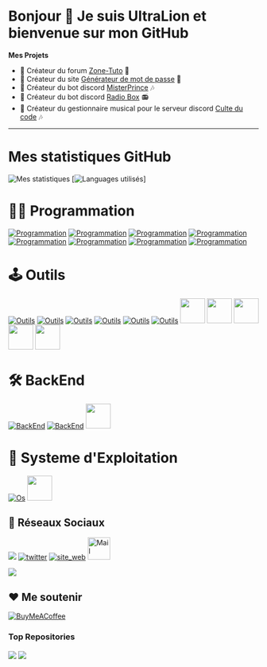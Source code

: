 # Bonjour 👋 Je suis UltraLion et bienvenue sur mon GitHub

**Mes Projets**
- 💼 Créateur du forum [Zone-Tuto](https://zone-tuto.fr/) 👥
- 💼 Créateur du site [Générateur de mot de passe](https://generateur-de-mot-de-passe.eu) 🔐
- 🤖 Créateur du bot discord [MisterPrince](https://misterprince.net) 🎶
- 🤖 Créateur du bot discord [Radio Box](https://radio-box.fr) 📻
- 🤖 Créateur du gestionnaire musical pour le serveur discord [Culte du code](https://www.culte-du-code.fr) 🎶

---

# Mes statistiques GitHub

![Mes statistiques](https://github-readme-stats.vercel.app/api?username=UltraLionfr&theme=dark&show_icons=true) [![Languages utilisés](https://github-readme-stats.vercel.app/api/top-langs/?username=UltraLionfr&layout=compact&theme=dark)]

# 👨‍💻 Programmation
[![Programmation](https://skillicons.dev/icons?i=js)](https://devdocs.io/javascript/)
[![Programmation](https://skillicons.dev/icons?i=html)](https://devdocs.io/html/)
[![Programmation](https://skillicons.dev/icons?i=css)](https://devdocs.io/css/)
[![Programmation](https://skillicons.dev/icons?i=php)](https://www.php.net)
[![Programmation](https://skillicons.dev/icons?i=bots)](https://discord.js.org/)
[![Programmation](https://skillicons.dev/icons?i=bash)](https://devdocs.io/bash/)
[![Programmation](https://skillicons.dev/icons?i=python)](https://www.python.org)
[![Programmation](https://skillicons.dev/icons?i=c)](https://devdocs.io/c/)
<br>
# 🕹️ Outils
[![Outils](https://skillicons.dev/icons?i=cloudflare)](https://cloudflare.com)
[![Outils](https://skillicons.dev/icons?i=discord)](https://discord.com)
[![Outils](https://skillicons.dev/icons?i=vscode)](https://code.visualstudio.com)
[![Outils](https://skillicons.dev/icons?i=raspberrypi)](https://www.raspberrypi.org)
[![Outils](https://skillicons.dev/icons?i=github)](https://github.com)
[![Outils](https://skillicons.dev/icons?i=git)](https://git-scm.com)
<a href="https://mremoteng.org" target="_blank"><img height="50" src="https://cdn.ultralion.xyz/storage/img/mRemoteNG.png"></img></a>
<a href="https://filezilla-project.org" target="_blank"><img height="50" src="https://cdn.ultralion.xyz/storage/img/FileZilla.png"></img></a>
<a href="https://winscp.net" target="_blank"><img height="50" src="https://cdn.ultralion.xyz/storage/img/winscp.png"></img></a>
<a href="https://www.sublimetext.com" target="_blank"><img height="50" src="https://cdn.ultralion.xyz/storage/img/sublime_text.png"></img></a>
<a href="https://www.virtualbox.org" target="_blank"><img height="50" src="https://cdn.ultralion.xyz/storage/img/Virtualbox.png"></img></a>
<br>
# 🛠️ BackEnd
[![BackEnd](https://skillicons.dev/icons?i=docker)](https://www.docker.com)
[![BackEnd](https://skillicons.dev/icons?i=nodejs)](https://nodejs.org)
<a href="https://httpd.apache.org" target="_blank"><img height="50" src="https://cdn.ultralion.xyz/storage/img/apache.png"></img></a>
<br>
# 💾 Systeme d'Exploitation
[![Os](https://skillicons.dev/icons?i=linux)](https://www.linux.org)
<a href="https://www.microsoft.com/fr-fr/software-download/windows10" target="_blank"><img height="50" src="https://cdn.ultralion.xyz/storage/img/windows10.png"></img></a>
<br>
## 🔗 Réseaux Sociaux
![](https://dcbadge.vercel.app/api/shield/281113457833672706?style=flat&compact=true)
[![twitter](https://skillicons.dev/icons?i=twitter)](https://twitter.com/UltraLion__)
[![site_web](https://skillicons.dev/icons?i=wordpress)](https://ultralion.xyz)
<a href="mailto:ultralionfr@gmail.com?subject=[GitHub]%20Contact%20for%20..." title="Mail" target="_blank"><img alt="Mail" height="45" src="https://cdn.ultralion.xyz/storage/img/gmail.png"></img></a>
</div>
   <a href="https://discord.com/users/281113457833672706" target="_blank">
      <img src="https://lanyard-profile-readme.vercel.app/api/281113457833672706">
   </a>
</div>
<br>

## ❤️ Me soutenir
[![BuyMeACoffee](https://img.shields.io/badge/Buy%20Me%20a%20Coffee-ffdd00?style=for-the-badge&logo=Buy-Me-A-Coffee&logoColor=black)](https://www.buymeacoffee.com/ultralion) 

### Top Repositories

<a href="https://github.com/UltraLionfr/Script-Installation-NodeJS"><img align="center" src="https://github-readme-stats.vercel.app/api/pin/?username=UltraLionfr&repo=Script-Installation-NodeJS&theme=dark"/></a>
<a href="https://github.com/UltraLionfr/Linkvertise-Bypass"><img align="center" src="https://github-readme-stats.vercel.app/api/pin/?username=UltraLionfr&repo=Linkvertise-Bypass&theme=dark"/></a>

